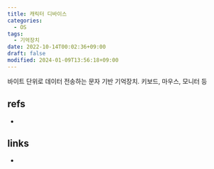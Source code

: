 ```yaml
---
title: 캐릭터 디바이스
categories:
  - OS
tags:
  - 기억장치
date: 2022-10-14T00:02:36+09:00
draft: false
modified: 2024-01-09T13:56:18+09:00
---
```

바이트 단위로 데이터 전송하는 문자 기반 기억장치. 키보드, 마우스, 모니터 등


## refs
- 


## links
- 
